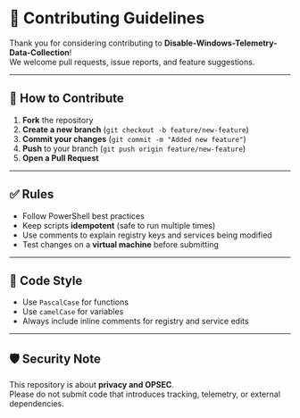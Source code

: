 # 🤝 Contributing Guidelines

Thank you for considering contributing to **Disable-Windows-Telemetry-Data-Collection**!  
We welcome pull requests, issue reports, and feature suggestions.

---

## 📌 How to Contribute
1. **Fork** the repository  
2. **Create a new branch** (`git checkout -b feature/new-feature`)  
3. **Commit your changes** (`git commit -m "Added new feature"`)  
4. **Push** to your branch (`git push origin feature/new-feature`)  
5. **Open a Pull Request**

---

## ✅ Rules
- Follow PowerShell best practices  
- Keep scripts **idempotent** (safe to run multiple times)  
- Use comments to explain registry keys and services being modified  
- Test changes on a **virtual machine** before submitting  

---

## 📖 Code Style
- Use `PascalCase` for functions  
- Use `camelCase` for variables  
- Always include inline comments for registry and service edits  

---

## 🛡️ Security Note
This repository is about **privacy and OPSEC**.  
Please do not submit code that introduces tracking, telemetry, or external dependencies.
